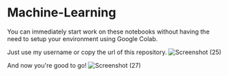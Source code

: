 # Machine-Learning

You can immediately start work on these notebooks without having the need to setup your environment using Google Colab.

Just use my username or copy the url of this repository.
![Screenshot (25)](https://user-images.githubusercontent.com/64958174/119952112-4822e200-bfba-11eb-9ea5-a37c5cf5170a.png)

And now you're good to go! 
![Screenshot (27)](https://user-images.githubusercontent.com/64958174/119952130-4bb66900-bfba-11eb-871c-10c944854e61.png)
